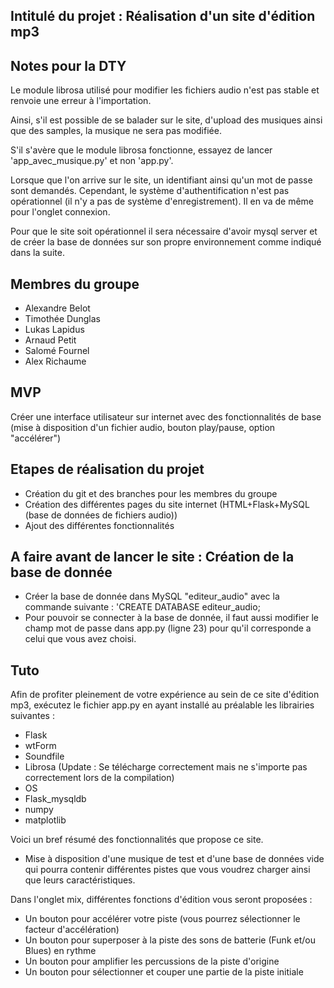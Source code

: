 ## Intitulé du projet : Réalisation d'un site d'édition mp3

## Notes pour la DTY

Le module librosa utilisé pour modifier les fichiers audio n'est pas stable et renvoie une erreur à l'importation.

Ainsi, s'il est possible de se balader sur le site, d'upload des musiques ainsi que des samples, la musique ne sera pas modifiée.

S'il s'avère que le module librosa fonctionne, essayez de lancer 'app_avec_musique.py' et non 'app.py'.

Lorsque que l'on arrive sur le site, un identifiant ainsi qu'un mot de passe sont demandés. Cependant, le système d'authentification n'est pas opérationnel (il n'y a pas de système d'enregistrement). Il en va de même pour l'onglet connexion.

Pour que le site soit opérationnel il sera nécessaire d'avoir mysql server et de créer la base de données sur son propre environnement comme indiqué dans la suite.

## Membres du groupe
* Alexandre Belot
* Timothée Dunglas
* Lukas Lapidus
* Arnaud Petit
* Salomé Fournel
* Alex Richaume

## MVP 
Créer une interface utilisateur sur internet avec des fonctionnalités de base (mise à disposition d'un fichier audio, bouton play/pause, option "accélérer")

## Etapes de réalisation du projet
* Création du git et des branches pour les membres du groupe
* Création des différentes pages du site internet (HTML+Flask+MySQL (base de données de fichiers audio))
* Ajout des différentes fonctionnalités

## A faire avant de lancer le site : Création de la base de donnée
* Créer la base de donnée dans MySQL "editeur_audio" avec la commande suivante : 'CREATE DATABASE editeur_audio; 
* Pour pouvoir se connecter à la base de donnée, il faut aussi modifier le champ mot de passe dans app.py (ligne 23) pour qu'il corresponde a celui que vous avez choisi.

## Tuto
Afin de profiter pleinement de votre expérience au sein de ce site d'édition mp3, exécutez le fichier app.py en ayant installé au préalable les librairies suivantes :
* Flask
* wtForm
* Soundfile
* Librosa (Update : Se télécharge correctement mais ne s'importe pas correctement lors de la compilation)
* OS
* Flask_mysqldb
* numpy
* matplotlib

Voici un bref résumé des fonctionnalités que propose ce site.
* Mise à disposition d'une musique de test et d'une base de données vide qui pourra contenir différentes pistes que vous voudrez charger ainsi que leurs caractéristiques.

Dans l'onglet mix, différentes fonctions d'édition vous seront proposées :
* Un bouton pour accélérer votre piste (vous pourrez sélectionner le facteur d'accélération)
* Un bouton pour superposer à la piste des sons de batterie (Funk et/ou Blues) en rythme
* Un bouton pour amplifier les percussions de la piste d'origine
* Un bouton pour sélectionner et couper une partie de la piste initiale
